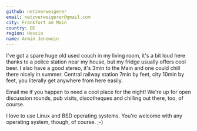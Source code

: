 ```yaml
---
github: netzverweigerer
email: netzverweigerer@gmail.com
city: Frankfurt am Main
country: DE
region: Hessia
name: Armin Jenewein
---
```


I've got a spare huge old used couch in my living room, it's a bit loud here thanks to a police station near my house, but my fridge usually offers cool beer. I also have a good stereo, it's 3min to the Main and one could chill there nicely in summer. Central railway station 7min by feet, city 10min by feet, you literally get anywhere from here easily.

Email me if you happen to need a cool place for the night! We're up for open discussion rounds, pub visits, discotheques and chilling out there, too, of course.

I love to use Linux and BSD operating systems. You're welcome with any operating system, though, of course. ;-)


